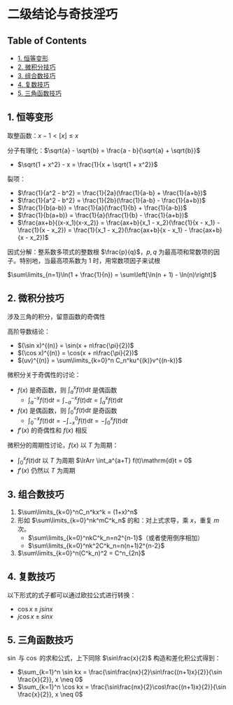 <!-- omit in toc -->
# 二级结论与奇技淫巧

<!-- omit in toc -->
## Table of Contents

- [1. 恒等变形](#1-恒等变形)
- [2. 微积分技巧](#2-微积分技巧)
- [3. 组合数技巧](#3-组合数技巧)
- [4. 复数技巧](#4-复数技巧)
- [5. 三角函数技巧](#5-三角函数技巧)

## 1. 恒等变形

取整函数：$x - 1 < [x] \leq x$

分子有理化：$\sqrt{a} - \sqrt{b} = \frac{a - b}{\sqrt{a} + \sqrt{b}}$

- $\sqrt{1 + x^2} - x = \frac{1}{x + \sqrt{1 + x^2}}$

裂项：

- $\frac{1}{a^2 - b^2} = \frac{1}{2a}(\frac{1}{a-b} + \frac{1}{a+b})$
- $\frac{1}{a^2 - b^2} = \frac{1}{2b}(\frac{1}{a-b} - \frac{1}{a+b})$
- $\frac{1}{b(a-b)} = \frac{1}{a}(\frac{1}{b} + \frac{1}{a-b})$
- $\frac{1}{b(a+b)} = \frac{1}{a}(\frac{1}{b} - \frac{1}{a+b})$
- $\frac{ax+b}{(x-x_1)(x-x_2)} = \frac{ax+b}{x_1 - x_2}(\frac{1}{x - x_1} - \frac{1}{x - x_2}) = \frac{1}{x_1 - x_2}(\frac{ax+b}{x - x_1} - \frac{ax+b}{x - x_2})$

因式分解：整系数多项式的整数根 $\frac{p}{q}$，$p, q$ 为最高项和常数项的因子。特别地，当最高项系数为 1 时，用常数项因子来试根

$\sum\limits_{n=1}\ln(1 + \frac{1}{n}) = \sum\left[\ln(n + 1) - \ln(n)\right]$

## 2. 微积分技巧

涉及三角的积分，留意函数的奇偶性

高阶导数结论：

- $(\sin x)^{(n)} = \sin(x + n\frac{\pi}{2})$
- $(\cos x)^{(n)} = \cos(x + n\frac{\pi}{2})$
- $(uv)^{(n)} = \sum\limits_{k=0}^n C_n^ku^{(k)}v^{(n-k)}$

微积分关于奇偶性的讨论：

- $f(x)$ 是奇函数，则 $\int_a^x f(t)\mathrm{d}t$ 是偶函数
  - $\int_a^{-x}f(t)\mathrm{d}t = \int_{-a}^{-x}f(t)\mathrm{d}t = \int_a^x f(t)\mathrm{d}t$
- $f(x)$ 是偶函数，则 $\int_0^x f(t)\mathrm{d}t$ 是奇函数
  - $\int_0^{-x} f(t)\mathrm{d}t = -\int_{-x}^0 f(t)\mathrm{d}t = -\int_0^x f(t)\mathrm{d}t$
- $f'(x)$ 的奇偶性和 $f(x)$ 相反

微积分的周期性讨论，$f(x)$ 以 $T$ 为周期：

- $\int_0^x f(t)\mathrm{d}t$ 以 $T$ 为周期 $\lrArr \int_a^{a+T} f(t)\mathrm{d}t = 0$
- $f'(x)$ 仍然以 $T$ 为周期

## 3. 组合数技巧

1. $\sum\limits_{k=0}^nC_n^kx^k = (1+x)^n$
2. 形如 $\sum\limits_{k=0}^nk^mC^k_n$ 的和：对上式求导，乘 $x$，重复 $m$ 次。
   - $\sum\limits_{k=0}^nkC^k_n=n2^{n-1}$（或者使用倒序相加）
   - $\sum\limits_{k=0}^nk^2C^k_n=n(n+1)2^{n-2}$
3. $\sum\limits_{k=0}^n(C^k_n)^2 = C^n_{2n}$

## 4. 复数技巧

以下形式的式子都可以通过欧拉公式进行转换：

- $\cos x \pm jsinx$
- $j\cos x \pm sinx$

## 5. 三角函数技巧

$\sin$ 与 $\cos$ 的求和公式，上下同除 $\sin\frac{x}{2}$ 构造和差化积公式得到：

- $\sum_{k=1}^n \sin kx = \frac{\sin\frac{nx}{2}\sin\frac{(n+1)x}{2}}{\sin \frac{x}{2}}, x \neq 0$
- $\sum_{k=1}^n \cos kx = \frac{\sin\frac{nx}{2}\cos\frac{(n+1)x}{2}}{\sin \frac{x}{2}}, x \neq 0$
